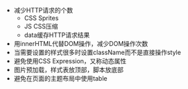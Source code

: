 
- 减少HTTP请求的个数
  - CSS Sprites
  - JS CSS压缩
  - data缓存HTTP请求结果
- 用innerHTML代替DOM操作，减少DOM操作次数
- 当需要设置的样式很多时设置className而不是直接操作style
- 避免使用CSS Expression，又称动态属性
- 图片预加载，样式表放顶部，脚本放底部
- 避免在页面的主题布局中使用table